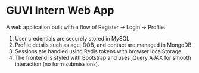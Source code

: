 # GUVI Intern Web App

A web application built with a flow of Register → Login → Profile.

  1. User credentials are securely stored in MySQL.
  2. Profile details such as age, DOB, and contact are managed in MongoDB.
  3. Sessions are handled using Redis tokens with browser localStorage.
  4. The frontend is styled with Bootstrap and uses jQuery AJAX for smooth interaction (no form submissions).
